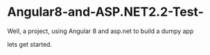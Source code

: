 # Angular8-and-ASP.NET2.2-Test-
Well, a project, using Angular 8 and asp.net to build a dumpy app
 
lets get started.
